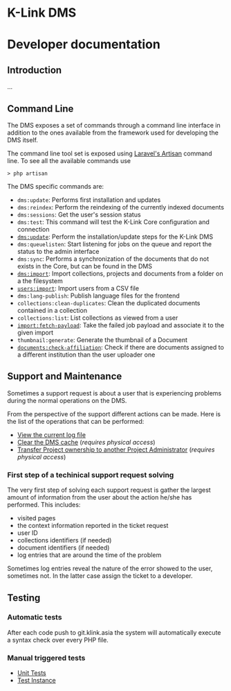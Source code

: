 # K-Link DMS 
# Developer documentation


## Introduction

...


## Command Line

The DMS exposes a set of commands through a command line interface in addition to the ones available from the framework used for developing the DMS itself.

The command line tool set is exposed using [Laravel's Artisan](https://laravel.com/docs/5.1/artisan) command line. To see all the available commands use

```
> php artisan
```

The DMS specific commands are:

- `dms:update`: Performs first installation and updates
- `dms:reindex`: Perform the reindexing of the currently indexed documents
- `dms:sessions`: Get the user's session status
- `dms:test`: This command will test the K-Link Core configuration and connection
- [`dms:update`](commands/update-command.md): Perform the installation/update steps for the K-Link DMS
- `dms:queuelisten`: Start listening for jobs on the queue and report the status to the admin interface
- `dms:sync`: Performs a synchronization of the documents that do not exists in the Core, but can be found in the DMS
- [`dms:import`](commands/import-command.md): Import collections, projects and documents from a folder on a the filesystem
- [`users:import`](commands/user-import-command.md): Import users from a CSV file
- `dms:lang-publish`: Publish language files for the frontend
- `collections:clean-duplicates`: Clean the duplicated documents contained in a collection
- `collections:list`: List collections as viewed from a user
- [`import:fetch-payload`](commands/import-fetch-payload.md): Take the failed job payload and associate it to the given import
- `thumbnail:generate`: Generate the thumbnail of a Document
- [`documents:check-affiliation`](commands/documents-check-affiliation.md): Check if there are documents assigned to a different institution than the user uploader one



## Support and Maintenance

Sometimes a support request is about a user that is experiencing problems during the normal operations on the DMS. 

From the perspective of the support different actions can be made. Here is the list of the operations that can be performed:

- [View the current log file](./support/view-logs.md)
- [Clear the DMS cache](./support/clearing-cache.md) (_requires physical access_)
- [Transfer Project ownership to another Project Administrator](./support/transfer-project-ownership.md)  (_requires physical access_)


### First step of a techinical support request solving

The very first step of solving each support request is gather the largest amount of information from the user about the action he/she has performed. This includes: 

- visited pages
- the context information reported in the ticket request
- user ID
- collections identifiers (if needed)
- document identifiers (if needed)
- log entries that are around the time of the problem

Sometimes log entries reveal the nature of the error showed to the user, sometimes not. In the latter case assign the ticket to a developer.


## Testing

### Automatic tests

After each code push to git.klink.asia the system will automatically execute a syntax check over every PHP file.

### Manual triggered tests

- [Unit Tests](testing/unit-tests.md)
- [Test Instance](testing/test-instance.md)
